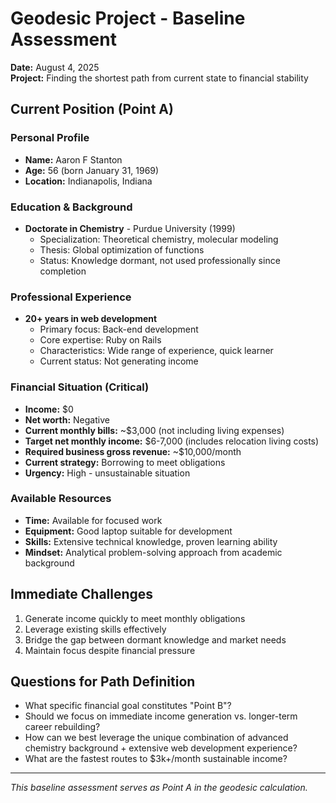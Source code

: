 # Geodesic Project - Baseline Assessment

**Date:** August 4, 2025  
**Project:** Finding the shortest path from current state to financial stability

## Current Position (Point A)

### Personal Profile
- **Name:** Aaron F Stanton
- **Age:** 56 (born January 31, 1969)
- **Location:** Indianapolis, Indiana

### Education & Background
- **Doctorate in Chemistry** - Purdue University (1999)
  - Specialization: Theoretical chemistry, molecular modeling
  - Thesis: Global optimization of functions
  - Status: Knowledge dormant, not used professionally since completion

### Professional Experience
- **20+ years in web development**
  - Primary focus: Back-end development
  - Core expertise: Ruby on Rails
  - Characteristics: Wide range of experience, quick learner
  - Current status: Not generating income

### Financial Situation (Critical)
- **Income:** $0
- **Net worth:** Negative
- **Current monthly bills:** ~$3,000 (not including living expenses)
- **Target net monthly income:** $6-7,000 (includes relocation living costs)
- **Required business gross revenue:** ~$10,000/month
- **Current strategy:** Borrowing to meet obligations
- **Urgency:** High - unsustainable situation

### Available Resources
- **Time:** Available for focused work
- **Equipment:** Good laptop suitable for development
- **Skills:** Extensive technical knowledge, proven learning ability
- **Mindset:** Analytical problem-solving approach from academic background

## Immediate Challenges
1. Generate income quickly to meet monthly obligations
2. Leverage existing skills effectively
3. Bridge the gap between dormant knowledge and market needs
4. Maintain focus despite financial pressure

## Questions for Path Definition
- What specific financial goal constitutes "Point B"?
- Should we focus on immediate income generation vs. longer-term career rebuilding?
- How can we best leverage the unique combination of advanced chemistry background + extensive web development experience?
- What are the fastest routes to $3k+/month sustainable income?

---
*This baseline assessment serves as Point A in the geodesic calculation.*
